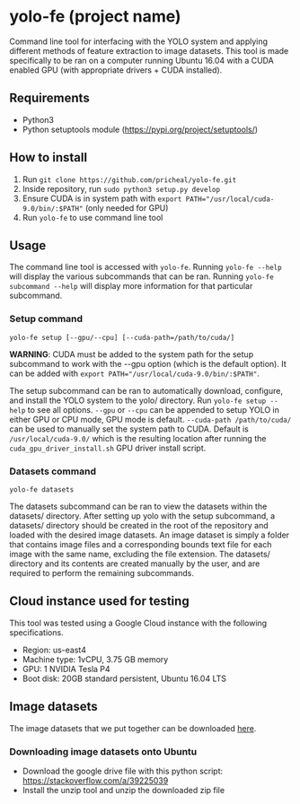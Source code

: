 # yolo-fe (project name)
Command line tool for interfacing with the YOLO system and applying different methods of feature extraction to image datasets. This tool is made specifically to be ran on a computer running Ubuntu 16.04 with a CUDA enabled GPU (with appropriate drivers + CUDA installed).

## Requirements
* Python3
* Python setuptools module (https://pypi.org/project/setuptools/)

## How to install
1. Run `git clone https://github.com/pricheal/yolo-fe.git`
2. Inside repository, run `sudo python3 setup.py develop`
3. Ensure CUDA is in system path with `export PATH="/usr/local/cuda-9.0/bin/:$PATH"` (only needed for GPU)
4. Run `yolo-fe` to use command line tool

## Usage
The command line tool is accessed with `yolo-fe`. Running `yolo-fe --help` will display the various subcommands that can be ran. Running `yolo-fe subcommand --help` will display more information for that particular subcommand.

### Setup command
```
yolo-fe setup [--gpu/--cpu] [--cuda-path=/path/to/cuda/]
```
**WARNING**: CUDA must be added to the system path for the setup subcommand to work with the --gpu option (which is the default option). It can be added with `export PATH="/usr/local/cuda-9.0/bin/:$PATH"`.

The setup subcommand can be ran to automatically download, configure, and install the YOLO system to the yolo/ directory. Run `yolo-fe setup --help` to see all options. `--gpu` or `--cpu` can be appended to setup YOLO in either GPU or CPU mode, GPU mode is default. `--cuda-path /path/to/cuda/` can be used to manually set the system path to CUDA. Default is `/usr/local/cuda-9.0/` which is the resulting location after running the `cuda_gpu_driver_install.sh` GPU driver install script.

### Datasets command
```
yolo-fe datasets
```

The datasets subcommand can be ran to view the datasets within the datasets/ directory. After setting up yolo with the setup subcommand, a datasets/ directory should be created in the root of the repository and loaded with the desired image datasets. An image dataset is simply a folder that contains image files and a corresponding bounds text file for each image with the same name, excluding the file extension. The datasets/ directory and its contents are created manually by the user, and are required to perform the remaining subcommands.

## Cloud instance used for testing

This tool was tested using a Google Cloud instance with the following specifications.
* Region: us-east4
* Machine type: 1vCPU, 3.75 GB memory
* GPU: 1 NVIDIA Tesla P4
* Boot disk: 20GB standard persistent, Ubuntu 16.04 LTS

## Image datasets

The image datasets that we put together can be downloaded [here](https://drive.google.com/open?id=1DnF2nfDQck5OMdCl7pULXLrqlRQqroUJ).

### Downloading image datasets onto Ubuntu
* Download the google drive file with this python script: https://stackoverflow.com/a/39225039
* Install the unzip tool and unzip the downloaded zip file
